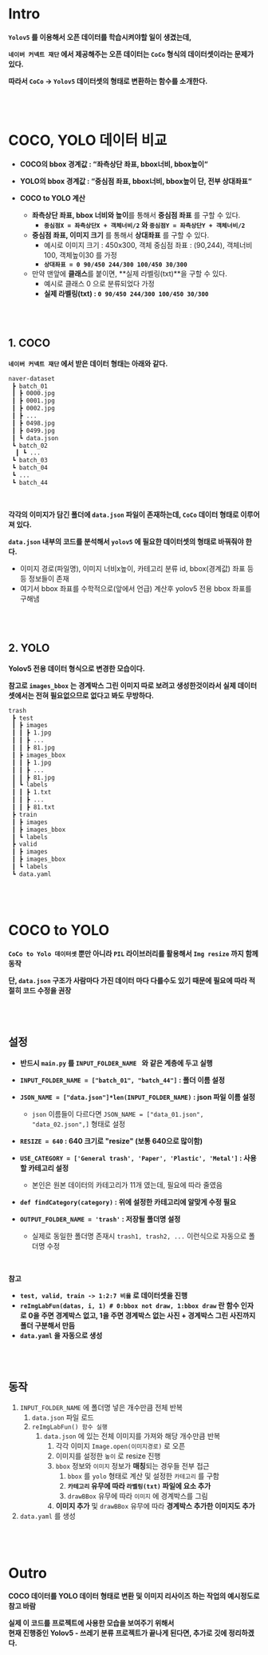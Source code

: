 # Intro

**`Yolov5` 를 이용해서 오픈 데이터를 학습시켜야할 일이 생겼는데,**

**`네이버 커넥트 재단` 에서 제공해주는 오픈 데이터는 `CoCo` 형식의 데이터셋이라는 문제가 있다.**

**따라서 `CoCo` -> `Yolov5` 데이터셋의 형태로 변환하는 함수를 소개한다.**

<br><br>

# COCO, YOLO 데이터 비교

* **COCO의 bbox 경계값 : “좌측상단 좌표, bbox너비, bbox높이“**

* **YOLO의 bbox 경계값 : “중심점 좌표, bbox너비, bbox높이 단, 전부 상대좌표“**
* **COCO to YOLO 계산**
  * **좌측상단 좌표, bbox 너비와 높이**를 통해서 **중심점 좌표** 를 구할 수 있다.
    * **`중심점X = 좌측상단X + 객체너비/2` 와 `중심점Y = 좌측상단Y + 객체너비/2`**
  * **중심점 좌표, 이미지 크기** 를 통해서 **상대좌표** 를 구할 수 있다.
    * 예시로 이미지 크기 : 450x300, 객체 중심점 좌표 : (90,244), 객체너비100, 객체높이30 를 가정
    * **`상대좌표 = 0 90/450 244/300 100/450 30/300`**
  * 만약 맨앞에 **클래스**를 붙이면, **실제 라벨링(txt)**을 구할 수 있다.
    * 예시로 클래스 0 으로 분류되었다 가정
    * **실제 라벨링(txt) : `0 90/450 244/300 100/450 30/300`**

<br><br>

## 1. COCO

**`네이버 커넥트 재단` 에서 받은 데이터 형태는 아래와 같다.**

```bash
naver-dataset
 ┣ batch_01
 ┃ ┣ 0000.jpg
 ┃ ┣ 0001.jpg
 ┃ ┣ 0002.jpg
 ┃ ┣ ...
 ┃ ┣ 0498.jpg
 ┃ ┣ 0499.jpg
 ┃ ┗ data.json
 ┗ batch_02
  ┃ ┗ ...
 ┗ batch_03
 ┗ batch_04
 ┗ ...
 ┗ batch_44
```

<br>

**각각의 이미지가 담긴 폴더에 `data.json` 파일이 존재하는데, `CoCo` 데이터 형태로 이루어져 있다.**

**`data.json` 내부의 코드를 분석해서 `yolov5` 에 필요한 데이터셋의 형태로 바꿔줘야 한다.**

* 이미지 경로(파일명), 이미지 너비x높이, 카테고리 분류 id, bbox(경계값) 좌표 등등 정보들이 존재
* 여기서 bbox 좌표를 수학적으로(앞에서 언급) 계산후 yolov5 전용 bbox 좌표를 구해냄

<br><br>

## 2. YOLO

**Yolov5 전용 데이터 형식으로 변경한 모습이다.**

**참고로 `images_bbox` 는 경계박스 그린 이미지 따로 보려고 생성한것이라서 실제 데이터셋에서는 전혀 필요없으므로 없다고 봐도 무방하다.**

```bash
trash
 ┣ test
 ┃ ┣ images
 ┃ ┃ ┣ 1.jpg
 ┃ ┃ ┣ ...
 ┃ ┃ ┣ 81.jpg
 ┃ ┣ images_bbox
 ┃ ┃ ┣ 1.jpg
 ┃ ┃ ┣ ...
 ┃ ┃ ┣ 81.jpg
 ┃ ┗ labels
 ┃ ┃ ┣ 1.txt
 ┃ ┃ ┣ ...
 ┃ ┃ ┣ 81.txt
 ┣ train
 ┃ ┣ images
 ┃ ┣ images_bbox
 ┃ ┗ labels
 ┣ valid
 ┃ ┣ images
 ┃ ┣ images_bbox
 ┃ ┗ labels
 ┗ data.yaml
```

<br><br>

# COCO to YOLO

**`CoCo to Yolo 데이터셋` 뿐만 아니라 `PIL` 라이브러리를 활용해서 `Img resize` 까지 함께 동작**

**단, `data.json` 구조가 사람마다 가진 데이터 마다 다를수도 있기 때문에 필요에 따라 적절히 코드 수정을 권장**

<br><br>

## 설정

* **반드시 `main.py` 를 `INPUT_FOLDER_NAME ` 와 같은 계층에 두고 실행**

* **`INPUT_FOLDER_NAME = ["batch_01", "batch_44"]` : 폴더 이름 설정**
* **`JSON_NAME = ["data.json"]*len(INPUT_FOLDER_NAME)` : json 파일 이름 설정**
  * `json` 이름들이 다르다면 `JSON_NAME = ["data_01.json", "data_02.json",]` 형태로 설정
* **`RESIZE = 640` : 640 크기로 "resize" (보통 640으로 많이함)**
* **`USE_CATEGORY = ['General trash', 'Paper', 'Plastic', 'Metal']`  : 사용할 카테고리 설정**
  * 본인은 원본 데이터의 카테고리가 11개 였는데, 필요에 따라 줄였음
* **`def findCategory(category)` : 위에 설정한 카테고리에 알맞게 수정 필요**
* **`OUTPUT_FOLDER_NAME = 'trash'` : 저장될 폴더명 설정**
  * 실제로 동일한 폴더명 존재시 `trash1, trash2, ...` 이런식으로 자동으로 폴더명 수정

<br>

**참고**

* **`test, valid, train -> 1:2:7 비율` 로 데이터셋을 진행**
* **`reImgLabFun(datas, i, 1) # 0:bbox not draw, 1:bbox draw` 란 함수 인자로 0을 주면 경계박스 없고, 1을 주면 경계박스 없는 사진 + 경계박스 그린 사진까지 폴더 구분해서 만듬**
* **`data.yaml` 을 자동으로 생성**

<br><br>

## 동작

1. `INPUT_FOLDER_NAME` 에 폴더명 넣은 개수만큼 전체 반복
   1. `data.json` 파일 로드
   2. `reImgLabFun() 함수 실행`
      1. `data.json` 에 있는 전체 이미지를 가져와 해당 개수만큼 반복
         1. 각각 이미지 `Image.open(이미지경로)` 로 오픈
         2. 이미지를 설정한 `높이` 로 resize 진행
         3. `bbox` 정보와 `이미지` 정보가 **매칭**되는 경우들 전부 접근
            1. `bbox` 를 `yolo` 형태로 계산 및 설정한 `카테고리` 를 구함
            2. **`카테고리` 유무에 따라 `라벨링(txt)` 파일에 요소 추가**
            3. `drawBBox` 유무에 따라 `이미지` 에 경계박스를 그림
         4. **이미지 추가** 및 `drawBBox` 유무에 따라 **경계박스 추가한 이미지도 추가**
2. `data.yaml` 를 생성

<br><br>

# Outro

**COCO 데이터를 YOLO 데이터 형태로 변환 및 이미지 리사이즈 하는 작업의 예시정도로 참고 바람**

**실제 이 코드를 프로젝트에 사용한 모습을 보여주기 위해서  
현재 진행중인 Yolov5 - 쓰레기 분류 프로젝트가 끝나게 된다면, 추가로 깃에 정리하겠다.**
